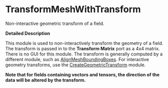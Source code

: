 # TransformMeshWithTransform

Non-interactive geometric transform of a field.

**Detailed Description**

This module is used to non-interactively transform the geometry of a field. The transform is passed in to the **Transform Matrix** port as a 4x4 matrix. There is no GUI for this module. The transform is generally computed by a different module, such as [AlignMeshBoundingBoxes](AlignMeshBoundingBoxes.md). For interactive geometry transforms, use the [CreateGeometricTransform](../Math/CreateGeometricTransform.md) module.

**Note that for fields containing vectors and tensors, the direction of the data will be altered by the transform.**
